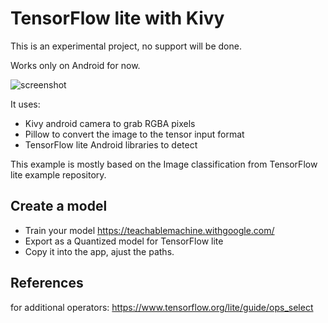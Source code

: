 # TensorFlow lite with Kivy

This is an experimental project, no support will be done.

Works only on Android for now.

![screenshot](https://github.com/tito/experiment-tensorflow-lite/blob/main/screenshot.jpg?raw=true)

It uses:
- Kivy android camera to grab RGBA pixels
- Pillow to convert the image to the tensor input format
- TensorFlow lite Android libraries to detect

This example is mostly based on the Image classification from TensorFlow
lite example repository.

## Create a model

- Train your model https://teachablemachine.withgoogle.com/
- Export as a Quantized model for TensorFlow lite
- Copy it into the app, ajust the paths.

## References

for additional operators:
https://www.tensorflow.org/lite/guide/ops_select
